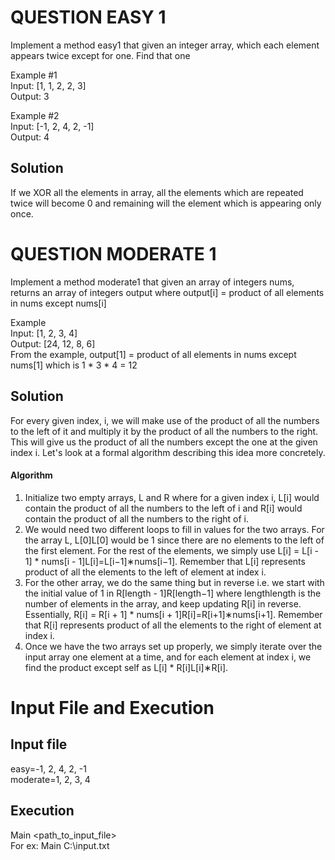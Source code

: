 # QUESTION EASY 1
Implement a method easy1 that given an integer array, which each element appears twice except for one. Find that one

Example #1<br>
Input: [1, 1, 2, 2, 3]<br>
Output: 3 <br>

Example #2<br>
Input: [-1, 2, 4, 2, -1]<br>
Output: 4<br>
## Solution
If we XOR all the elements in array, all the elements which are repeated twice will become 0 and remaining will the element which is appearing only once.
 
# QUESTION MODERATE 1
Implement a method moderate1 that given an array of integers nums, returns an array of integers output where output[i] = product of all elements in nums except nums[i]

Example<br>
Input: [1, 2, 3, 4]<br>
Output: [24, 12, 8, 6]<br>
From the example, output[1] = product of all elements in nums except nums[1] which is 1 * 3 * 4 = 12

## Solution
For every given index, i, we will make use of the product of all the numbers to the left of it and multiply it by the product of all the numbers to the right. This will give us the product of all the numbers except the one at the given index i. Let's look at a formal algorithm describing this idea more concretely.

#### Algorithm

  1. Initialize two empty arrays, L and R where for a given index i, L[i] would contain the product of all the numbers to the left of i and R[i] would contain the product of all the numbers to the right of i.<br>
  2. We would need two different loops to fill in values for the two arrays. For the array L, L[0]L[0] would be 1 since there are no elements to the left of the first element. For the rest of the elements, we simply use L[i] = L[i - 1] * nums[i - 1]L[i]=L[i−1]∗nums[i−1]. Remember that L[i] represents product of all the elements to the left of element at index i.<br>
  3. For the other array, we do the same thing but in reverse i.e. we start with the initial value of 1 in R[length - 1]R[length−1] where lengthlength is the number of elements in the array, and keep updating R[i] in reverse. Essentially, R[i] = R[i + 1] * nums[i + 1]R[i]=R[i+1]∗nums[i+1]. Remember that R[i] represents product of all the elements to the right of element at index i.<br>
  4. Once we have the two arrays set up properly, we simply iterate over the input array one element at a time, and for each element at index i, we find the product except self as L[i] * R[i]L[i]∗R[i].<br>


# Input File and Execution
## Input file
easy=-1, 2, 4, 2, -1<br>
moderate=1, 2, 3, 4
## Execution
Main <path_to_input_file><br>
For ex: Main C:\\input.txt
